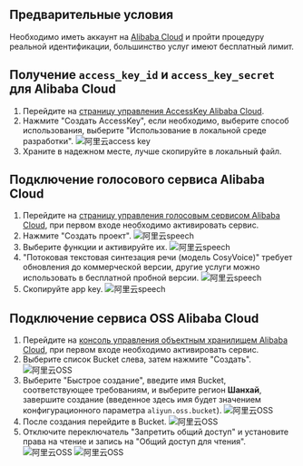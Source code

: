 ## Предварительные условия
Необходимо иметь аккаунт на [Alibaba Cloud](https://www.aliyun.com) и пройти процедуру реальной идентификации, большинство услуг имеют бесплатный лимит.

## Получение `access_key_id` и `access_key_secret` для Alibaba Cloud
1. Перейдите на [страницу управления AccessKey Alibaba Cloud](https://ram.console.aliyun.com/profile/access-keys).
2. Нажмите "Создать AccessKey", если необходимо, выберите способ использования, выберите "Использование в локальной среде разработки".
![阿里云access key](/docs/images/aliyun_accesskey_1.png)
3. Храните в надежном месте, лучше скопируйте в локальный файл.

## Подключение голосового сервиса Alibaba Cloud
1. Перейдите на [страницу управления голосовым сервисом Alibaba Cloud](https://nls-portal.console.aliyun.com/applist), при первом входе необходимо активировать сервис.
2. Нажмите "Создать проект".
![阿里云speech](/docs/images/aliyun_speech_1.png)
3. Выберите функции и активируйте их.
![阿里云speech](/docs/images/aliyun_speech_2.png)
4. "Потоковая текстовая синтезация речи (модель CosyVoice)" требует обновления до коммерческой версии, другие услуги можно использовать в бесплатной пробной версии.
![阿里云speech](/docs/images/aliyun_speech_3.png)
5. Скопируйте app key.
![阿里云speech](/docs/images/aliyun_speech_4.png)

## Подключение сервиса OSS Alibaba Cloud
1. Перейдите на [консоль управления объектным хранилищем Alibaba Cloud](https://oss.console.aliyun.com/overview), при первом входе необходимо активировать сервис.
2. Выберите список Bucket слева, затем нажмите "Создать".
![阿里云OSS](/docs/images/aliyun_oss_1.png)
3. Выберите "Быстрое создание", введите имя Bucket, соответствующее требованиям, и выберите регион **Шанхай**, завершите создание (введенное здесь имя будет значением конфигурационного параметра `aliyun.oss.bucket`).
![阿里云OSS](/docs/images/aliyun_oss_2.png)
4. После создания перейдите в Bucket.
![阿里云OSS](/docs/images/aliyun_oss_3.png)
5. Отключите переключатель "Запретить общий доступ" и установите права на чтение и запись на "Общий доступ для чтения".
![阿里云OSS](/docs/images/aliyun_oss_4.png)
![阿里云OSS](/docs/images/aliyun_oss_5.png)